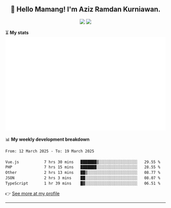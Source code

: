 <h2 align="center">👋 Hello Mamang! I'm Aziz Ramdan Kurniawan.</h2>  
<p align="center">
  <img src="https://komarev.com/ghpvc/?username=azizramdan">
  <img src="https://wakatime.com/badge/user/90056fa0-4c31-4eca-954e-2a3ac05896f9.svg">
</p>
    
⏳ **My stats**  
![](https://raw.githubusercontent.com/azizramdan/github-stats/master/generated/overview.svg#gh-dark-mode-only)

📊 **My weekly development breakdown**
<!--START_SECTION:waka-->

```txt
From: 12 March 2025 - To: 19 March 2025

Vue.js           7 hrs 30 mins   ███████▒░░░░░░░░░░░░░░░░░   29.55 %
PHP              7 hrs 15 mins   ███████░░░░░░░░░░░░░░░░░░   28.55 %
Other            2 hrs 13 mins   ██▒░░░░░░░░░░░░░░░░░░░░░░   08.77 %
JSON             2 hrs 3 mins    ██░░░░░░░░░░░░░░░░░░░░░░░   08.07 %
TypeScript       1 hr 39 mins    █▓░░░░░░░░░░░░░░░░░░░░░░░   06.51 %
```

<!--END_SECTION:waka-->
👉 [See more at my profile](https://wakatime.com/@azizramdan)
***
